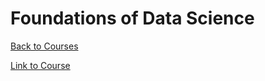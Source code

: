 # Foundations of Data Science

[Back to Courses](./README.md)

[Link to Course](https://www.coursera.org/learn/foundations-of-data-science/home/week/1)